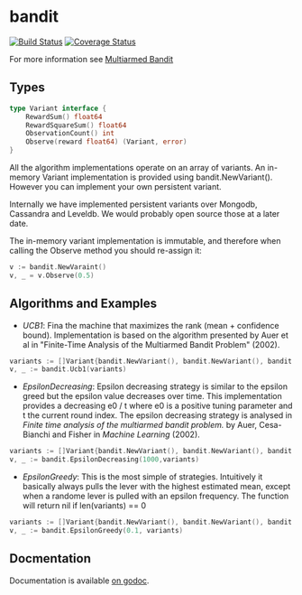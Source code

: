 bandit
======
[![Build Status](https://travis-ci.org/ghais/bandit.png?branch=master)](https://travis-ci.org/ghais/bandit)
[![Coverage Status](https://coveralls.io/repos/ghais/bandit/badge.png)](https://coveralls.io/r/ghais/bandit)

For more information see [Multiarmed Bandit](http://en.wikipedia.org/wiki/Multi-armed_bandit)

Types
-----
```go
type Variant interface {
    RewardSum() float64 
	RewardSquareSum() float64
	ObservationCount() int
	Observe(reward float64) (Variant, error)
}
```
All the algorithm implementations operate on an array of variants. An in-memory Variant implementation 
is provided using bandit.NewVariant(). However you can implement your own persistent variant. 

Internally we have implemented persistent variants over Mongodb, Cassandra and Leveldb. We would probably open source those at a later date.

The in-memory variant implementation is immutable, and therefore when calling the Observe method
you should re-assign it:
```go
v := bandit.NewVaraint()
v, _ = v.Observe(0.5)
```

Algorithms and Examples
----------
* *UCB1*:
Fina the machine that maximizes the rank (mean + confidence bound).
Implementation is based on the algorithm presented by Auer et al in
"Finite-Time Analysis of the Multiarmed Bandit Problem" (2002).
```go
variants := []Variant{bandit.NewVariant(), bandit.NewVariant(), bandit.NewVariant()}
v, _ := bandit.Ucb1(variants)
```

* *EpsilonDecreasing*:
Epsilon decreasing strategy is similar to the epsilon greed but the epsilon value
decreases over time. This implementation provides a decreasing e0 / t  where e0 is a positive tuning
parameter and t the current round index.
The epsilon decreasing strategy is analysed in <i>Finite time analysis of the multiarmed
bandit problem.</i> by Auer, Cesa-Bianchi and Fisher in <i>Machine Learning</i> (2002).
```go
variants := []Variant{bandit.NewVariant(), bandit.NewVariant(), bandit.NewVariant()}
v, _ := bandit.EpsilonDecreasing(1000,variants)
```
* *EpsilonGreedy*:
This is the most simple of strategies. Intuitively it basically always pulls the lever with
the highest estimated mean, except when a randome lever is pulled with an epsilon frequency.
The function will return nil if len(variants) == 0
```go
variants := []Variant{bandit.NewVariant(), bandit.NewVariant(), bandit.NewVariant()}
v, _ := bandit.EpsilonGreedy(0.1, variants)
```

Docmentation
-----------
Documentation is available [on godoc](http://godoc.org/github.com/ghais/bandit).
